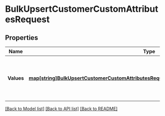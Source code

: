 # BulkUpsertCustomerCustomAttributesRequest

## Properties
Name | Type | Description | Notes
------------ | ------------- | ------------- | -------------
**Values** | [**map[string]BulkUpsertCustomerCustomAttributesRequestCustomerCustomAttributeUpsertRequest**](BulkUpsertCustomerCustomAttributesRequestCustomerCustomAttributeUpsertRequest.md) | A map containing 1 to 25 individual upsert requests. For each request, provide an arbitrary ID that is unique for this &#x60;BulkUpsertCustomerCustomAttributes&#x60; request and the information needed to create or update a custom attribute. | [default to null]

[[Back to Model list]](../README.md#documentation-for-models) [[Back to API list]](../README.md#documentation-for-api-endpoints) [[Back to README]](../README.md)

